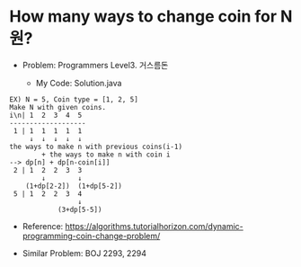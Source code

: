 # How many ways to change coin for N원?

* Problem: Programmers Level3. 거스름돈

    - My Code: Solution.java

```
EX) N = 5, Coin type = [1, 2, 5]
Make N with given coins.
i\n| 1  2  3  4  5
-------------------
 1 | 1  1  1  1  1
     ↓  ↓  ↓  ↓  ↓
the ways to make n with previous coins(i-1) 
        + the ways to make n with coin i
--> dp[n] + dp[n-coin[i]]
 2 | 1  2  2  3  3  
        ↓        ↓
    (1+dp[2-2])  (1+dp[5-2])
 5 | 1  2  2  3  4
                 ↓
            (3+dp[5-5])
```

* Reference: https://algorithms.tutorialhorizon.com/dynamic-programming-coin-change-problem/

* Similar Problem: BOJ 2293, 2294